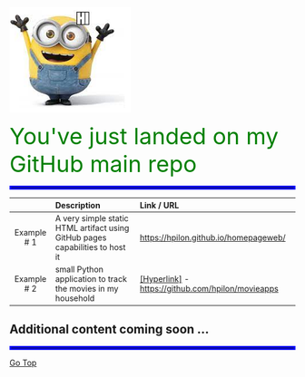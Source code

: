 ![!](img/minion_hi.png)

<span style="font-size: 40px;color:green"> You've just landed on my GitHub main repo</span>

<a name="Top"></a>

<hr style="border:3px solid blue"> </hr>

| |Description |Link / URL|
| :---: | :--- | :--- |
| Example # 1 | A very simple static HTML artifact using GitHub pages capabilities to host it |https://hpilon.github.io/homepageweb/ |
| Example # 2 | small Python application to track the movies in my household | [[Hyperlink]](https://github.com/hpilon/movieapps) - https://github.com/hpilon/movieapps |

## Additional content coming soon ...

<hr style="border:3px solid blue"> </hr>

[Go Top](#Top)
